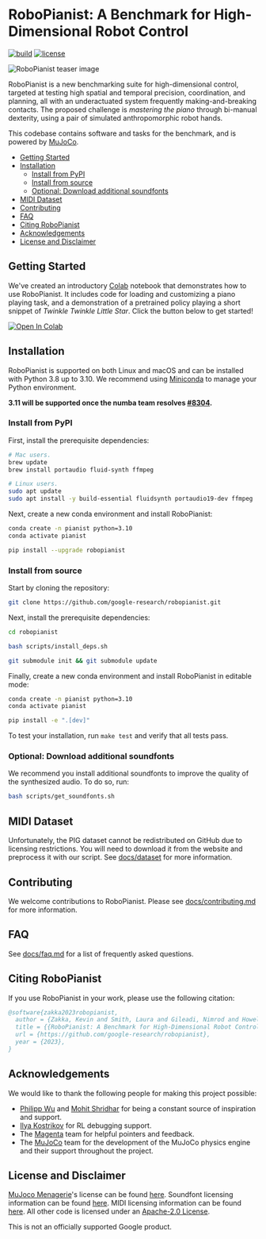 # RoboPianist: A Benchmark for High-Dimensional Robot Control

[![build][tests-badge]][tests]
[![license][license-badge]][license]

[tests-badge]: https://github.com/google-research/robopianist/actions/workflows/ci.yml/badge.svg
[tests]: https://github.com/google-research/robopianist/actions/workflows/ci.yml
[license-badge]: https://img.shields.io/badge/license-Apache%202-blue.svg
[license]: https://github.com/google-research/robopianist/blob/main/LICENSE

![RoboPianist teaser image](./docs/teaser1x3.jpeg)

RoboPianist is a new benchmarking suite for high-dimensional control, targeted at testing high spatial and temporal precision, coordination, and planning, all with an underactuated system frequently making-and-breaking contacts. The proposed challenge is *mastering the piano* through bi-manual dexterity, using a pair of simulated anthropomorphic robot hands.

This codebase contains software and tasks for the benchmark, and is powered by [MuJoCo](https://mujoco.org/).

- [Getting Started](#getting-started)
- [Installation](#installation)
  - [Install from PyPI](#install-from-pypi)
  - [Install from source](#install-from-source)
  - [Optional: Download additional soundfonts](#optional-download-additional-soundfonts)
- [MIDI Dataset](#midi-dataset)
- [Contributing](#contributing)
- [FAQ](#faq)
- [Citing RoboPianist](#citing-robopianist)
- [Acknowledgements](#acknowledgements)
- [License and Disclaimer](#license-and-disclaimer)

## Getting Started

We've created an introductory [Colab](https://colab.research.google.com/github/google-research/robopianist/blob/main/tutorial.ipynb) notebook that demonstrates how to use RoboPianist. It includes code for loading and customizing a piano playing task, and a demonstration of a pretrained policy playing a short snippet of *Twinkle Twinkle Little Star*. Click the button below to get started!

[![Open In Colab](https://colab.research.google.com/assets/colab-badge.svg)](https://colab.research.google.com/github/google-research/robopianist/blob/main/tutorial.ipynb)

## Installation

RoboPianist is supported on both Linux and macOS and can be installed with Python 3.8 up to 3.10. We recommend using [Miniconda](https://docs.conda.io/en/latest/miniconda.html) to manage your Python environment.

**3.11 will be supported once the numba team resolves [#8304](https://github.com/numba/numba/issues/8304).**

### Install from PyPI

First, install the prerequisite dependencies:

```bash
# Mac users.
brew update
brew install portaudio fluid-synth ffmpeg

# Linux users.
sudo apt update
sudo apt install -y build-essential fluidsynth portaudio19-dev ffmpeg
```

Next, create a new conda environment and install RoboPianist:

```bash
conda create -n pianist python=3.10
conda activate pianist

pip install --upgrade robopianist
```

### Install from source

Start by cloning the repository:

```bash
git clone https://github.com/google-research/robopianist.git
```

Next, install the prerequisite dependencies:

```bash
cd robopianist

bash scripts/install_deps.sh

git submodule init && git submodule update
```

Finally, create a new conda environment and install RoboPianist in editable mode:

```bash
conda create -n pianist python=3.10
conda activate pianist

pip install -e ".[dev]"
```

To test your installation, run `make test` and verify that all tests pass.

### Optional: Download additional soundfonts

We recommend you install additional soundfonts to improve the quality of the synthesized audio. To do so, run:

```bash
bash scripts/get_soundfonts.sh
```

## MIDI Dataset

Unfortunately, the PIG dataset cannot be redistributed on GitHub due to licensing restrictions. You will need to download it from the website and preprocess it with our script. See [docs/dataset](docs/dataset) for more information.

## Contributing

We welcome contributions to RoboPianist. Please see [docs/contributing.md](docs/contributing.md) for more information.

## FAQ

See [docs/faq.md](docs/faq.md) for a list of frequently asked questions.

## Citing RoboPianist

If you use RoboPianist in your work, please use the following citation:

```bibtex
@software{zakka2023robopianist,
  author = {Zakka, Kevin and Smith, Laura and Gileadi, Nimrod and Howell, Taylor and Peng, Xue Bin and Singh, Sumeet and Tassa, Yuval and Florence, Pete and Zeng, Andy and Abbeel, Pieter},
  title = {{RoboPianist: A Benchmark for High-Dimensional Robot Control}},
  url = {https://github.com/google-research/robopianist},
  year = {2023},
}
```

## Acknowledgements

We would like to thank the following people for making this project possible:

- [Philipp Wu](https://www.linkedin.com/in/wuphilipp/) and [Mohit Shridhar](https://mohitshridhar.com/) for being a constant source of inspiration and support.
- [Ilya Kostrikov](https://www.kostrikov.xyz/) for RL debugging support.
- The [Magenta](https://magenta.tensorflow.org/) team for helpful pointers and feedback.
- The [MuJoCo](https://mujoco.org/) team for the development of the MuJoCo physics engine and their support throughout the project.

## License and Disclaimer

[MuJoco Menagerie](https://github.com/deepmind/mujoco_menagerie)'s license can be found [here](https://github.com/deepmind/mujoco_menagerie/blob/main/LICENSE). Soundfont licensing information can be found [here](docs/soundfonts.md). MIDI licensing information can be found [here](docs/dataset). All other code is licensed under an [Apache-2.0 License](LICENSE).

This is not an officially supported Google product.
